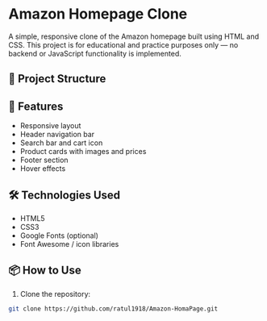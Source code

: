 # Amazon Homepage Clone

A simple, responsive clone of the Amazon homepage built using HTML and CSS. This project is for educational and practice purposes only — no backend or JavaScript functionality is implemented.

## 📁 Project Structure

## 🚀 Features

- Responsive layout
- Header navigation bar
- Search bar and cart icon
- Product cards with images and prices
- Footer section
- Hover effects

## 🛠️ Technologies Used

- HTML5
- CSS3
- Google Fonts (optional)
- Font Awesome / icon libraries


## 📦 How to Use

1. Clone the repository:

```bash
git clone https://github.com/ratul1918/Amazon-HomaPage.git
